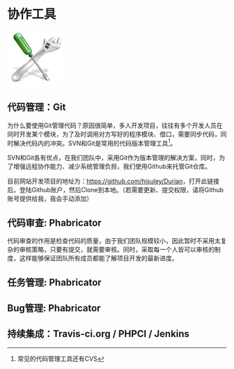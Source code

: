 # 协作工具
![Tool](../assets/tool.png)

## 代码管理：Git

为什么要使用Git管理代码？原因很简单，多人开发项目，往往有多个开发人员在同时开发某个模块，为了及时调用对方写好的程序模块、借口，需要同步代码，同时解决代码内的冲突。SVN和Git是常用的代码版本管理工具[^1]。

[^1]: 常见的代码管理工具还有CVS

SVN和Git各有优点，在我们团队中，采用Git作为版本管理的解决方案，同时，为了增强远程协作能力、减少系统管理负担，我们使用Github来托管Git仓库。

目前网站开发项目的地址为：<https://github.com/hisuley/Durian>，打开此链接后，登陆Github账户，然后Clone到本地。（若需要更新、提交权限，请将Github账号提供给我，我会手动添加）


## 代码审查: Phabricator

代码审查的作用是检查代码的质量，由于我们团队规模较小，因此暂时不采用太复杂的审核策略，只要有提交，就需要审核。同时，采取每一个人皆可以审核的制度，这样能够保证团队所有成员都能了解项目开发的最新进度。

## 任务管理: Phabricator



## Bug管理: Phabricator

## 持续集成：Travis-ci.org / PHPCI / Jenkins
